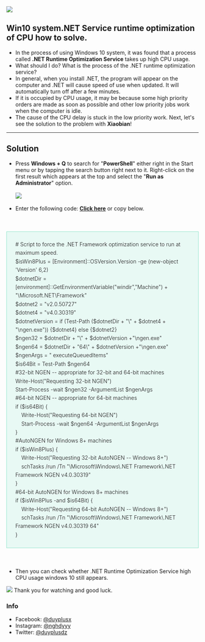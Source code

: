 <img src="https://i.imgur.com/MiKnaJL.png">
<h2>Win10 system.NET Service runtime optimization of CPU how to solve.</h2>

<ul>
  <li>In the process of using Windows 10 system, it was found that a process called <b>.NET Runtime Optimization Service</b> takes up high CPU usage.</li>
  <li>What should I do? What is the process of the .NET runtime optimization service?</li>
  <li>In general, when you install .NET, the program will appear on the computer and .NET will cause speed of use when updated. It will automatically turn off after a few minutes.</li>
  <li>If it is occupied by CPU usage, it may be because some high priority orders are made as soon as possible and other low priority jobs work when the computer is idle.</li>
  <li>The cause of the CPU delay is stuck in the low priority work. Next, let's see the solution to the problem with <b>Xiaobian</b>!</li>
</ul>
<hr>
<h2>Solution</h2>
<ul>
  <li>Press <b>Windows + Q</b> to search for "<b>PowerShell</b>" either right in the Start menu or by tapping the search button right next to it. Right-click on the first result which appears at the top and select the "<b>Run as Administrator</b>" option.</li>
<br/>
  <img src="https://i.imgur.com/grV7hII.png">
<br/><br/>
<li>Enter the following code: <a href="https://raw.githubusercontent.com/duyplus/Fix-High-CPU-Usage-by-.NET-Runtime-Optimization-Service/master/code.txt" target="_blank"><b>Click here</b></a> or copy below.
</li></ul><br/>
<blockquote style="-webkit-text-stroke-width: 0px; background: rgb(232, 249, 244); border: 1px solid rgb(142, 227, 200); box-sizing: border-box; clear: right; color: #181818;font-style: normal; font-variant-caps: normal; font-variant-ligatures: normal; font-weight: 300; letter-spacing: normal; line-height: 1.6em; margin: 1.5em 0px; orphans: 2; padding: 1.6em; text-align: start; text-decoration-color: initial; text-decoration-style: initial; text-indent: 0px; text-transform: none; white-space: normal; widows: 2; word-spacing: 0px;">
# Script to force the .NET Framework optimization service to run at maximum speed.<br/>
$isWin8Plus = [Environment]::OSVersion.Version -ge (new-object 'Version' 6,2)<br/>
$dotnetDir = [environment]::GetEnvironmentVariable("windir","Machine") + "\Microsoft.NET\Framework"<br/>
$dotnet2 = "v2.0.50727"<br/>
$dotnet4 = "v4.0.30319"<br/>
$dotnetVersion = if (Test-Path ($dotnetDir + "\" + $dotnet4 + "\ngen.exe")) {$dotnet4} else {$dotnet2}<br/>
$ngen32 = $dotnetDir + "\" + $dotnetVersion +"\ngen.exe"<br/>
$ngen64 = $dotnetDir + "64\" + $dotnetVersion +"\ngen.exe"<br/>
$ngenArgs = " executeQueuedItems"<br/>
$is64Bit = Test-Path $ngen64<br/>
#32-bit NGEN -- appropriate for 32-bit and 64-bit machines<br/>
Write-Host("Requesting 32-bit NGEN") <br/>
Start-Process -wait $ngen32 -ArgumentList $ngenArgs<br/>
#64-bit NGEN -- appropriate for 64-bit machines<br/>
if ($is64Bit) {<br/>
&nbsp;&nbsp;&nbsp;&nbsp;Write-Host("Requesting 64-bit NGEN") <br/>
&nbsp;&nbsp;&nbsp;&nbsp;Start-Process -wait $ngen64 -ArgumentList $ngenArgs<br/>
}<br/>
#AutoNGEN for Windows 8+ machines<br/>
if ($isWin8Plus) {<br/>
&nbsp;&nbsp;&nbsp;&nbsp;Write-Host("Requesting 32-bit AutoNGEN -- Windows 8+") <br/>
&nbsp;&nbsp;&nbsp;&nbsp;schTasks /run /Tn "\Microsoft\Windows\.NET Framework\.NET Framework NGEN v4.0.30319"<br/>
}<br/>
#64-bit AutoNGEN for Windows 8+ machines<br/>
if ($isWin8Plus -and $is64Bit) {<br/>
&nbsp;&nbsp;&nbsp;&nbsp;Write-Host("Requesting 64-bit AutoNGEN -- Windows 8+") <br/>
&nbsp;&nbsp;&nbsp;&nbsp;schTasks /run /Tn "\Microsoft\Windows\.NET Framework\.NET Framework NGEN v4.0.30319 64"<br/>
}<br/>
</blockquote>
<br/>
<ul><li>Then you can check whether .NET Runtime Optimization Service high CPU usage windows 10 still appears.</li></ul>
  <img src="https://i.imgur.com/6kOlV49.jpg">
Thank you for watching and good luck.
<h3>Info</h3>
<ul>
  <li>Facebook: <a href="https://www.facebook.com/duyplusx">@duyplusx</a></li>
  <li>Instagram: <a href="https://www.instagram.com/nghdyyy">@nghdyyy</a></li>
  <li>Twitter: <a href="https://twitter.com/duyplusdz">@duyplusdz</a></li>
